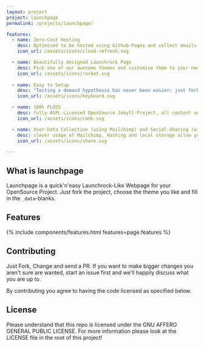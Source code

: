 ```yaml
---
layout: project
project: launchpage
permalink: /projects/launchpage/

features:
  - name: Zero-Cost Hosting
    desc: Optimised to be hosted using Github-Pages and collect emails via Mailchimp means hosting doesn't cost you a penny.
    icon_url: /assets/icons/cloud-refresh.svg

  - name: Beautifully designed Launchrock Page
    desc: Pick one of our awesome themes and customise them to your needs. Based on established technologies and designed with customisability in mind, this has never been easier.
    icon_url: /assets/icons/rocket.svg
    
  - name: Easy to Setup
    desc: "Testing a demand hypothesis has never been easier: just fork the project, pick the theme, fill in the `_data`-blanks and you are ready to go"
    icon_url: /assets/icons/keyboard.svg

  - name: 100% FLOSS
    desc: fully AGPL-Licensed OpenSource Jekyll-Project, all content under creative commons, your next project launch page is just a github fork away
    icon_url: /assets/icons/code.svg

  - name: User-Data Collection (using Mailchimp) and Social-Sharing (with tracking)
    desc: clever usage of Mailchimp, Hashing and local storage allow you to do social-graph-based sharing and tracking over multiple steps without any further analytics or hosted software solution.
    icon_url: /assets/icons/share.svg

---
```


## What is launchpage

Launchpage is a quick'n'easy Launchrock-Like Webpage for your OpenSource Project. Just fork the project, choose the theme you like and fill in the `_data`-blanks.

## Features

{% include components/features.html features=page.features %}

## Contributing

Just Fork, Change and send a PR. If you want to make bigger changes you aren't sure are wanted, start an issue first and we'll happily discuss what you are up to.

By contributing you agree to having the code licensed as specified below.

## License

Please understand that this repo is licensed under the GNU AFFERO GENERAL PUBLIC LICENSE. For more information please look at the LICENSE file in the root of this project!
